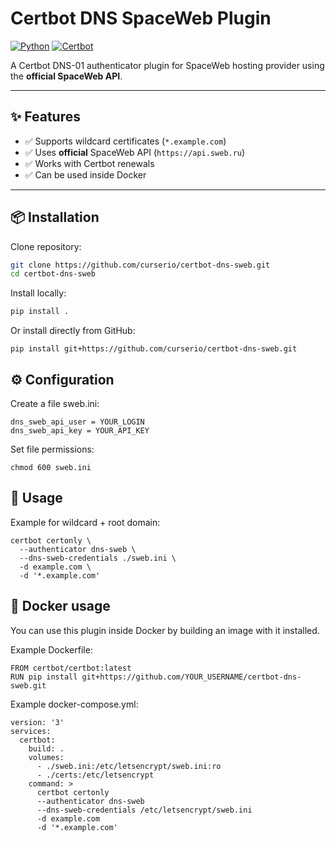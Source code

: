 # Certbot DNS SpaceWeb Plugin

[![Python](https://img.shields.io/badge/python-3.8%2B-blue)]()
[![Certbot](https://img.shields.io/badge/certbot-compatible-brightgreen)]()

A Certbot DNS-01 authenticator plugin for SpaceWeb hosting provider using the **official SpaceWeb API**.

---

## ✨ Features
- ✅ Supports wildcard certificates (`*.example.com`)
- ✅ Uses **official** SpaceWeb API (`https://api.sweb.ru`)
- ✅ Works with Certbot renewals
- ✅ Can be used inside Docker

---

## 📦 Installation

Clone repository:

```bash
git clone https://github.com/curserio/certbot-dns-sweb.git
cd certbot-dns-sweb
```

Install locally:

```bash
pip install .
```

Or install directly from GitHub:

```
pip install git+https://github.com/curserio/certbot-dns-sweb.git
```

## ⚙️ Configuration

Create a file sweb.ini:

```
dns_sweb_api_user = YOUR_LOGIN
dns_sweb_api_key = YOUR_API_KEY
```

Set file permissions:

```
chmod 600 sweb.ini
```

## 🚀 Usage

Example for wildcard + root domain:

```
certbot certonly \
  --authenticator dns-sweb \
  --dns-sweb-credentials ./sweb.ini \
  -d example.com \
  -d '*.example.com'
```

## 🐳 Docker usage

You can use this plugin inside Docker by building an image with it installed.

Example Dockerfile:

```
FROM certbot/certbot:latest
RUN pip install git+https://github.com/YOUR_USERNAME/certbot-dns-sweb.git
```

Example docker-compose.yml:

```
version: '3'
services:
  certbot:
    build: .
    volumes:
      - ./sweb.ini:/etc/letsencrypt/sweb.ini:ro
      - ./certs:/etc/letsencrypt
    command: >
      certbot certonly
      --authenticator dns-sweb
      --dns-sweb-credentials /etc/letsencrypt/sweb.ini
      -d example.com
      -d '*.example.com'
```
